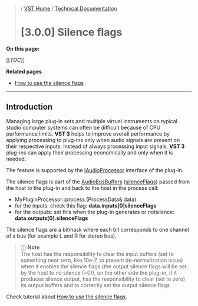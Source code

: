 >/ [VST Home](../../../) / [Technical Documentation](../../Index.md)
>
># \[3.0.0\] Silence flags

**On this page:**

[[_TOC_]]

**Related pages**

- [How to use the silence flags](../../../Tutorials/How+to+use+the+silence+flags.md)

---

## Introduction

Managing large plug-in sets and multiple virtual instruments on typical studio computer systems can often be difficult because of CPU performance limits. **VST 3** helps to improve overall performance by applying processing to plug-ins only when audio signals are present on their respective inputs. Instead of always processing input signals, **VST 3** plug-ins can apply their processing economically and only when it is needed.

The feature is supported by the [IAudioProcessor](https://steinbergmedia.github.io/vst3_doc/vstinterfaces/classSteinberg_1_1Vst_1_1IAudioProcessor.html) interface of the plug-in.

The silence flags is part of the [AudioBusBuffers](https://steinbergmedia.github.io/vst3_doc/vstinterfaces/structSteinberg_1_1Vst_1_1AudioBusBuffers.html) ([silenceFlags](https://steinbergmedia.github.io/vst3_doc/vstinterfaces/structSteinberg_1_1Vst_1_1AudioBusBuffers.html#a2c73b926e22ddb05193b6edd16a008f8)) passed from the host to the plug-in and back to the host in the process call:

- MyPluginProcessor::process (ProcessData& data)
- for the inputs: check this flag: **data.inputs\[0\]silenceFlags**
- for the outputs: set this when the plug-in generates or notsilence: **data.outputs\[0\].silenceFlags**

The silence flags are a bitmask where each bit corresponds to one channel of a bus (for example L and R for stereo bus).

>ⓘ **Note**\
>The host has the responsibility to clear the input buffers (set to something near zero, like 10e-7, to prevent de-normalization issue) when it enables the silence flags (the output silence flags will be set by the host to no silence (=0)), on the other side the plug-in, if it produces silence output, has the responsibility to clear (set to zero) its output buffers and to correctly set the output silence flags.

Check tutorial about [How to use the silence flags](../../../Tutorials/How+to+use+the+silence+flags.md).
